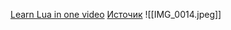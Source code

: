 [Learn Lua in one video](https://www.youtube.com/watch?v=iMacxZQMPXs&embeds_referring_euri=https%3A%2F%2Fwww.newthinktank.com%2F&feature=emb_imp_woyt)
[Источик](https://www.newthinktank.com/2015/06/learn-lua-one-video/)
![[IMG_0014.jpeg]]